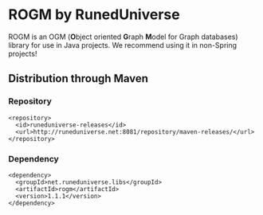# ROGM by RunedUniverse
ROGM is an OGM (**O**bject oriented **G**raph **M**odel for Graph databases) library for use in Java projects.
We recommend using it in non-Spring projects!

## Distribution through Maven
### Repository
```
<repository>
  <id>runeduniverse-releases</id>
  <url>http://runeduniverse.net:8081/repository/maven-releases/</url>
</repository>
```
### Dependency
```
<dependency>
  <groupId>net.runeduniverse.libs</groupId>
  <artifactId>rogm</artifactId>
  <version>1.1.1</version>
</dependency>
```
